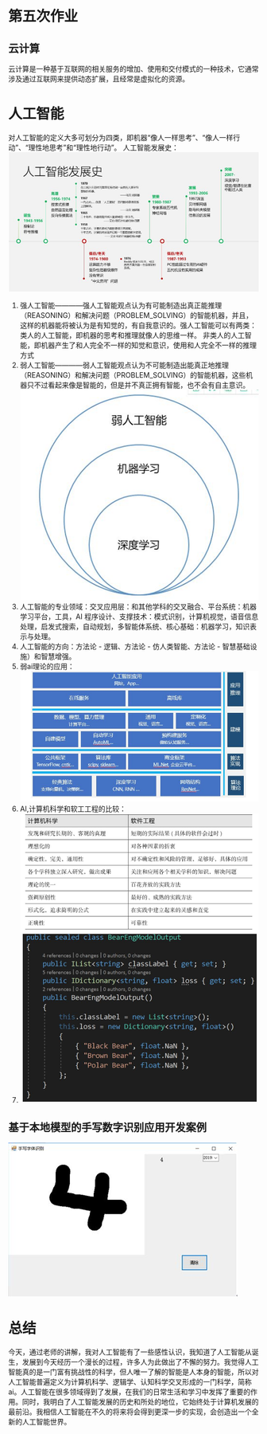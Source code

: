 # 第五次作业
## 云计算
云计算是一种基于互联网的相关服务的增加、使用和交付模式的一种技术，它通常涉及通过互联网来提供动态扩展，且经常是虚拟化的资源。
# 人工智能
对人工智能的定义大多可划分为四类，即机器“像人一样思考”、“像人一样行动”、“理性地思考”和“理性地行动”。
人工智能发展史：![](media/111.jpg)
1. 强人工智能————强人工智能观点认为有可能制造出真正能推理（REASONING）和解决问题（PROBLEM_SOLVING）的智能机器，并且，这样的机器能将被认为是有知觉的，有自我意识的。强人工智能可以有两类：类人的人工智能，即机器的思考和推理就像人的思维一样。
非类人的人工智能，即机器产生了和人完全不一样的知觉和意识，使用和人完全不一样的推理方式 
2. 弱人工智能————弱人工智能观点认为不可能制造出能真正地推理（REASONING）和解决问题（PROBLEM_SOLVING）的智能机器，这些机器只不过看起来像是智能的，但是并不真正拥有智能，也不会有自主意识。
![](media/222.jpg)
3. 人工智能的专业领域：交叉应用层：和其他学科的交叉融合、平台系统：机器学习平台，工具，AI 程序设计、支撑技术：模式识别，计算机视觉，语音信息处理，启发式搜索，自动规划，多智能体系统、核心基础：机器学习，知识表示与处理。
4. 人工智能的方向：方法论 - 逻辑、方法论 - 仿人类智能、方法论 - 智慧基础设施）和智慧增强。
5. 弱ai理论的应用：![](media/333.jpg)
6. AI,计算机科学和软工工程的比较：
![](media/444.jpg)
7. ![](media/555.jpg)
## 基于本地模型的手写数字识别应用开发案例
![](media/666.jpg)
# 总结
今天，通过老师的讲解，我对人工智能有了一些感性认识，我知道了人工智能从诞生，发展到今天经历一个漫长的过程，许多人为此做出了不懈的努力。我觉得人工智能真的是一门富有挑战性的科学，但人唯一了解的智能是人本身的智能，所以对人工智能普遍定义为计算机科学、逻辑学、认知科学交叉形成的一门科学，简称ai。人工智能在很多领域得到了发展，在我们的日常生活和学习中发挥了重要的作用。同时，我明白了人工智能发展的历史和所处的地位，它始终处于计算机发展的最前沿。我相信人工智能在不久的将来将会得到更深一步的实现，会创造出一个全新的人工智能世界。

